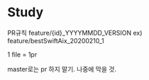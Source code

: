 # Study

PR규칙
feature/{id}_YYYYMMDD_VERSION
ex) feature/bestSwiftAix_20200210_1

1 file = 1pr

master로는 pr 하지 말기. 나중에 막을 것.
